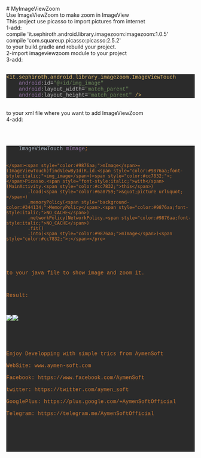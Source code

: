 <p># MyImageViewZoom<br>
Use ImageViewZoom to make zoom in ImageView<br>
This project use picasso to import pictures from internet<br>
1-add:<br>
compile 'it.sephiroth.android.library.imagezoom:imagezoom:1.0.5'<br>
compile 'com.squareup.picasso:picasso:2.5.2'<br>
to your build.gradle and rebuild your project.<br>
2-import imageviewzoom module to your project<br>
3-add:<br>
&nbsp;</p>
<pre style="background-color:#2b2b2b;color:#a9b7c6;font-family:'Courier New';font-size:12,0pt;"><span style="color:#e8bf6a;">&lt;it.sephiroth.android.library.imagezoom.ImageViewTouch
    </span><span style="color:#9876aa;">android</span><span style="color:#bababa;">:id=</span><span style="color:#6a8759;">&quot;@+id/img_image&quot;
    </span><span style="color:#9876aa;">android</span><span style="color:#bababa;">:layout_width=</span><span style="color:#6a8759;">&quot;match_parent&quot;
    </span><span style="color:#9876aa;">android</span><span style="color:#bababa;">:layout_height=</span><span style="color:#6a8759;">&quot;match_parent&quot; </span><span style="color:#e8bf6a;">/&gt;</span></pre>
<p><br>
to your xml file where you want to add ImageViewZoom<br>
4-add:</p>
<p><br>
&nbsp;</p>
<pre style="background-color:#2b2b2b;color:#a9b7c6;font-family:'Courier New';font-size:12,0pt;">	ImageViewTouch <span style="color:#9876aa;">mImage</span><span style="color:#cc7832;">;


    </span><span style="color:#9876aa;">mImage</span>=(ImageViewTouch)findViewById(R.id.<span style="color:#9876aa;font-style:italic;">img_image</span>)<span style="color:#cc7832;">;
    </span>Picasso.<span style="font-style:italic;">with</span>(MainActivity.<span style="color:#cc7832;">this</span>)
            .load(<span style="color:#6a8759;">&quot;picture url&quot;</span>)
            .memoryPolicy(<span style="background-color:#344134;">MemoryPolicy</span>.<span style="color:#9876aa;font-style:italic;">NO_CACHE</span>)
            .networkPolicy(NetworkPolicy.<span style="color:#9876aa;font-style:italic;">NO_CACHE</span>)
            .fit()
            .into(<span style="color:#9876aa;">mImage</span>)<span style="color:#cc7832;">;</span></pre>
<p><br>
to your java file to show image and zoom it.</p>
<p>Result:</p>
<p><img border="0" src="http://img4.hostingpics.net/pics/258767121.png"><img border="0" src="http://img4.hostingpics.net/pics/956153762.png"><br>
<br>
<br>
Enjoy Developping with simple trics from AymenSoft<br>
WebSite: www.aymen-soft.com<br>
Facebook: https://www.facebook.com/AymenSoft<br>
twitter: https://twitter.com/aymen_soft<br>
GooglePlus: https://plus.google.com/+AymenSoftOfficial<br>
Telegram: https://telegram.me/AymenSoftOfficial<br>
&nbsp;</p>
